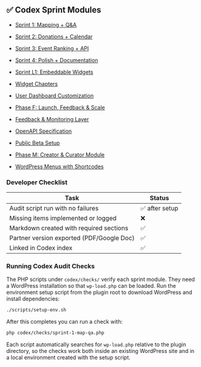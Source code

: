 ## ✅ Codex Sprint Modules

- [Sprint 1: Mapping + Q&A](./codex-sprint-1-map-qa.md)
- [Sprint 2: Donations + Calendar](./codex-sprint-2-donations-calendar.md)
- [Sprint 3: Event Ranking + API](./codex-sprint-3-ranking-api.md)
- [Sprint 4: Polish + Documentation](./codex-sprint-4-polish-docs.md)
- [Sprint L1: Embeddable Widgets](./codex-sprint-l1-embeddable-widgets.md)
- [Widget Chapters](./codex-chapters/README.md)
- [User Dashboard Customization](./user-dashboard-customization.md)



- [Phase F: Launch, Feedback & Scale](./codex-phase-f-launch-feedback-scale.md)
- [Feedback & Monitoring Layer](./feedback-monitoring-layer-codex.md)
- [OpenAPI Specification](./openapi.yaml)
- [Public Beta Setup](./public-beta-setup-codex.md)
- [Phase M: Creator & Curator Module](./codex-phase-m-creator-curator-codex.md)
- [WordPress Menus with Shortcodes](./wordpress-menus-codex.md)

### Developer Checklist

| Task | Status |
| --- | --- |
| Audit script run with no failures | ✅ after setup |
| Missing items implemented or logged | ❌ |
| Markdown created with required sections | ✅ |
| Partner version exported (PDF/Google Doc) | ✅ |
| Linked in Codex index | ✅ |

### Running Codex Audit Checks

The PHP scripts under `codex/checks/` verify each sprint module. They need a
WordPress installation so that `wp-load.php` can be loaded. Run the environment
setup script from the plugin root to download WordPress and install dependencies:

```bash
./scripts/setup-env.sh
```

After this completes you can run a check with:

```bash
php codex/checks/sprint-1-map-qa.php
```

Each script automatically searches for `wp-load.php` relative to the plugin
directory, so the checks work both inside an existing WordPress site and in a
local environment created with the setup script.
